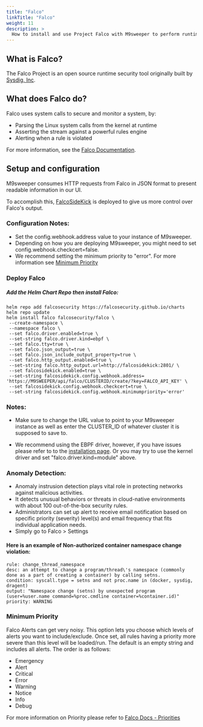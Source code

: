 ```yaml
---
title: "Falco"
linkTitle: "Falco"
weight: 11
description: >
  How to install and use Project Falco with M9sweeper to perform runtime security.
---
```


## What is Falco?
The Falco Project is an open source runtime security tool originally built by [Sysdig, Inc](https://sysdig.com/).

## What does Falco do? 
Falco uses system calls to secure and monitor a system, by:

- Parsing the Linux system calls from the kernel at runtime
- Asserting the stream against a powerful rules engine
- Alerting when a rule is violated

For more information, see the [Falco Documentation](https://falco.org/docs/).

## Setup and configuration

M9sweeper consumes HTTP requests from Falco in JSON format to present readable information in our UI.

To accomplish this, [FalcoSideKick](https://github.com/falcosecurity/falcosidekick) is deployed to give us more control over Falco's output.
### Configuration Notes:
- Set the config.webhook.address value to your instance of M9sweeper. 
- Depending on how you are deploying M9sweeper, you might need to set config.webhook.checkcert=false.
- We recommend setting the minimum priority to "error". For more information see [Minimum Priority](#minimum-priority)

### Deploy Falco

##### Add the Helm Chart Repo then install Falco:

    helm repo add falcosecurity https://falcosecurity.github.io/charts
    helm repo update
    helm install falco falcosecurity/falco \
     --create-namespace \
     --namespace falco \
     --set falco.driver.enabled=true \
     --set-string falco.driver.kind=ebpf \
     --set falco.tty=true \
     --set falco.json_output=true \
     --set falco.json_include_output_property=true \
     --set falco.http_output.enabled=true \
     --set-string falco.http_output.url=http://falcosidekick:2801/ \
     --set falcosidekick.enabled=true \
     --set-string falcosidekick.config.webhook.address= 'https://M9SWEEPER/api/falco/CLUSTERID/create/?key=FALCO_API_KEY' \
     --set falcosidekick.config.webhook.checkcert=true \
     --set-string falcosidekick.config.webhook.minimumpriority='error'

### Notes: 
- Make sure to change the URL value to point to your M9sweeper instance as well as enter the CLUSTER_ID of whatever cluster it is supposed to save to.

- We recommend using the EBPF driver, however, if you have issues please refer to to the [installation page](https://falco.org/docs/getting-started/installation/#install-driver). Or you may try to use the kernel driver and set "falco.driver.kind=module" above.

### Anomaly Detection:
- Anomaly instrusion detection plays vital role in protecting networks against malicious activities.
- It detects unusual behaviors or threats in cloud-native environments with about 100 out-of-the-box security rules.
- Administrators can set up alert to receive email notification based on specific priority (severity) level(s) and email frequency that fits individual application needs.
- Simply go to Falco > Settings

#### Here is an example of Non-authorized container namespace change violation:
    rule: change_thread_namespace
    desc: an attempt to change a program/thread\'s namespace (commonly done as a part of creating a container) by calling setns.
    condition: syscall.type = setns and not proc.name in (docker, sysdig, dragent)
    output: "Namespace change (setns) by unexpected program (user=%user.name command=%proc.cmdline container=%container.id)"
    priority: WARNING

### Minimum Priority
  Falco Alerts can get very noisy. This option lets you choose which levels of alerts you want to include/exclude. Once set, all rules having a priority more severe than this level will be loaded/run. The default is an empty string and includes all alerts. The order is as follows:
  - Emergency
  - Alert
  - Critical
  - Error
  - Warning
  - Notice
  - Info
  - Debug

  For more information on Priority please refer to [Falco Docs - Priorities](https://falco.org/docs/rules/basic-elements/#priority)




